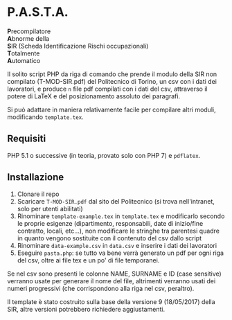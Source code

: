 # P.A.S.T.A.
**P**recompilatore  
**A**bnorme della  
**S**IR (Scheda Identificazione Rischi occupazionali)  
**T**otalmente  
**A**utomatico  


Il solito script PHP da riga di comando che prende il modulo della SIR non
compilato (T-MOD-SIR.pdf) del Politecnico di Torino, un csv con i dati dei
lavoratori, e produce `n` file pdf compilati con i dati del csv, attraverso il
potere di LaTeX e del posizionamento assoluto dei paragrafi.

Si può adattare in maniera relativamente facile per compilare altri moduli,
modificando `template.tex`.

## Requisiti

PHP 5.1 o successive (in teoria, provato solo con PHP 7) e `pdflatex`.

## Installazione

1. Clonare il repo
2. Scaricare `T-MOD-SIR.pdf` dal sito del Politecnico (si trova nell'intranet,
solo per utenti abilitati)
3. Rinominare `template-example.tex` in `template.tex` e modificarlo secondo le
proprie esigenze (dipartimento, responsabili, date di inizio/fine contratto,
locali, etc...), non modificare le stringhe tra parentesi quadre in quanto
vengono sostituite con il contenuto del csv dallo script
4. Rinominare `data-example.csv` in `data.csv` e inserire i dati dei lavoratori
5. Eseguire `pasta.php`: se tutto va bene verrà generato un pdf per ogni riga
del csv, oltre ai file tex e un po' di file temporanei.

Se nel csv sono presenti le colonne NAME, SURNAME e ID (case sensitive) verranno
usate per generare il nome del file, altrimenti verranno usati dei numeri
progressivi (che corrispondono alla riga nel csv, peraltro).

Il template è stato costruito sulla base della versione 9 (18/05/2017) della
SIR, altre versioni potrebbero richiedere aggiustamenti.

